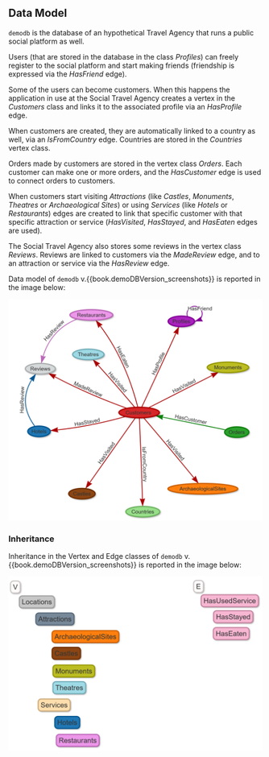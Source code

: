 
## Data Model

`demodb` is the database of an hypothetical Travel Agency that runs a public social platform as well.

Users (that are stored in the database in the class _Profiles_) can freely register to the social platform and start making friends (friendship is expressed via the _HasFriend_ edge).

Some of the users can become customers. When this happens the application in use at the Social Travel Agency creates a vertex in the _Customers_ class and links it to the associated profile via an _HasProfile_ edge.

When customers are created, they are automatically linked to a country as well, via an _IsFromCountry_ edge. Countries are stored in the _Countries_ vertex class.

Orders made by customers are stored in the vertex class _Orders_. Each customer can make one or more orders, and the _HasCustomer_ edge is used to connect orders to customers.

When customers start visiting _Attractions_ (like _Castles_, _Monuments_, _Theatres_ or _Archaeological Sites_) or using _Services_ (like _Hotels_ or _Restaurants_) edges are created to link that specific customer with that specific attraction or service (_HasVisited_, _HasStayed_, and _HasEaten_ edges are used).

The Social Travel Agency also stores some reviews in the vertex class _Reviews_. Reviews are linked to customers via the _MadeReview_ edge, and to an attraction or service via the _HasReview_ edge.

Data model of `demodb` v.{{book.demoDBVersion_screenshots}} is reported in the image below:

![](../../images/demo-dbs/social-travel-agency/DataModel.png)


### Inheritance

Inheritance in the Vertex and Edge classes of `demodb` v.{{book.demoDBVersion_screenshots}} is reported in the image below:

![](../../images/demo-dbs/social-travel-agency/Inheritance.png)
